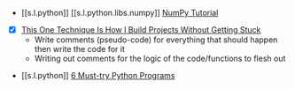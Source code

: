 

- [[s.l.python]] [[s.l.python.libs.numpy]] [NumPy Tutorial](https://youtube.com/playlist?list=PLhTjy8cBISEpTyVbZGYUesjpeUXth8rqs)
- [x] [This One Technique Is How I Build Projects Without Getting Stuck][1]
  - Write comments (pseudo-code) for everything that should happen then write the code for it
  - Writing out comments for the logic of the code/functions to flesh out
- [[s.l.python]] [6 Must-try Python Programs][2]

[1]: https://youtu.be/Qvmp4F-hOKA
[2]: https://levelup.gitconnected.com/6-must-try-python-programs-5d92ff36e620
